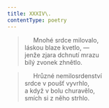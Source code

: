 ```yaml
---
title: XXXIV\.
contentType: poetry
---
```


<section>

>      Mnohé srdce milovalo,  
> láskou blaze kvetlo, —  
> jenže zjara dchnutí mrazu  
> bílý zvonek zhnětlo.

>      Hrůzné nemilosrdenství  
> srdce v poušť vyvrhlo,  
> a když v bolu churavělo,  
> smích si z něho strhlo.

</section>
